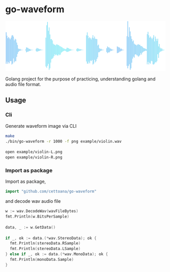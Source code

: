 # go-waveform
<p align="center">
	<img src="image.svg" alt="go-waveform">
</p>

Golang project for the purpose of practicing, understanding golang and audio file format.

## Usage

### Cli

Generate waveform image via CLI

```bash
make
./bin/go-waveform -r 1000 -f png example/violin.wav

open example/violin-L.png
open example/violin-R.png
```

### Import as package

Import as package,

```go
import "github.com/cettoana/go-waveform"
```

and decode wav audio file

```go
w := wav.DecodeWav(wavFileBytes)
fmt.Println(w.BitsPerSample)

data, _ := w.GetData()

if _, ok := data.(*wav.StereoData); ok {
  fmt.Println(stereoData.RSample)
  fmt.Println(stereoData.LSample)
} else if _, ok := data.(*wav.MonoData); ok {
  fmt.Println(monoData.Sample)
}
```
